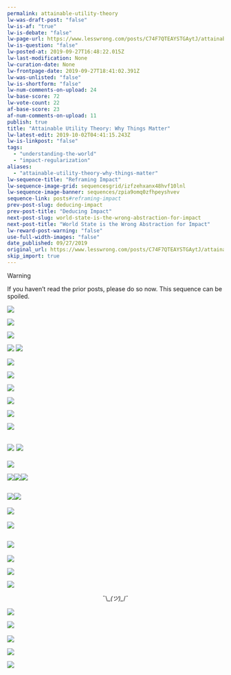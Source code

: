 ```yaml
---
permalink: attainable-utility-theory
lw-was-draft-post: "false"
lw-is-af: "true"
lw-is-debate: "false"
lw-page-url: https://www.lesswrong.com/posts/C74F7QTEAYSTGAytJ/attainable-utility-theory-why-things-matter
lw-is-question: "false"
lw-posted-at: 2019-09-27T16:48:22.015Z
lw-last-modification: None
lw-curation-date: None
lw-frontpage-date: 2019-09-27T18:41:02.391Z
lw-was-unlisted: "false"
lw-is-shortform: "false"
lw-num-comments-on-upload: 24
lw-base-score: 72
lw-vote-count: 22
af-base-score: 23
af-num-comments-on-upload: 11
publish: true
title: "Attainable Utility Theory: Why Things Matter"
lw-latest-edit: 2019-10-02T04:41:15.243Z
lw-is-linkpost: "false"
tags: 
  - "understanding-the-world"
  - "impact-regularization"
aliases: 
  - "attainable-utility-theory-why-things-matter"
lw-sequence-title: "Reframing Impact"
lw-sequence-image-grid: sequencesgrid/izfzehxanx48hvf10lnl
lw-sequence-image-banner: sequences/zpia9omq0zfhpeyshvev
sequence-link: posts#reframing-impact
prev-post-slug: deducing-impact
prev-post-title: "Deducing Impact"
next-post-slug: world-state-is-the-wrong-abstraction-for-impact
next-post-title: "World State is the Wrong Abstraction for Impact"
lw-reward-post-warning: "false"
use-full-width-images: "false"
date_published: 09/27/2019
original_url: https://www.lesswrong.com/posts/C74F7QTEAYSTGAytJ/attainable-utility-theory-why-things-matter
skip_import: true
---
```

> [!warning]
> If you haven’t read the prior posts, please do so now. This sequence can be spoiled.

![](https://i.imgur.com/8sVtTT3.png )

![](https://i.imgur.com/KOgtb77.png)

![](https://i.imgur.com/M5Ad0y3.png)

![](https://i.imgur.com/n0YpPTs.png ) ![](https://i.imgur.com/7qhXiqy.png )

![](https://i.imgur.com/wPCFMZS.png)

![](https://i.imgur.com/Bsftgge.png)

![](https://i.imgur.com/lN63MSs.png)

![](https://i.imgur.com/8i3EpOJ.png)

![](https://i.imgur.com/LaaWktm.png )

![](https://i.imgur.com/HSnZ04N.png)

## ![](https://i.imgur.com/NM4aDfl.png ) ![](https://i.imgur.com/WNk1BrR.png )

![](https://i.imgur.com/I0yeEVZ.png)

![](https://i.imgur.com/XZb4N1l.png)![](https://i.imgur.com/nc1vTVX.png)![](https://i.imgur.com/UBO9YKH.png)

## ![](https://i.imgur.com/RSoj9Cz.png)![](https://i.imgur.com/O0BqpNx.png)

[​](​![]\(https://i.imgur.com/AecZKTq.png)![](https://i.imgur.com/AecZKTq.png)

![](https://i.imgur.com/RzasnHy.png)

## ![](https://i.imgur.com/VGA7zYH.png)

![](https://i.imgur.com/oojPFBI.png )

![](https://i.imgur.com/kbjOPEG.png )

![](https://i.imgur.com/kr6sUam.png )

<span class="h2" style="display:block; text-align: center"> ¯\\\__(ツ)\__/¯</span>

![](https://i.imgur.com/PWJmONq.png)

[​](​![]\(https://i.imgur.com/gtgIF77.png)![](https://i.imgur.com/gtgIF77.png)

![](https://i.imgur.com/hqEX2r1.png )

![](https://i.imgur.com/yaWfaOv.png )

![](https://i.imgur.com/FuBQCP0.png)
